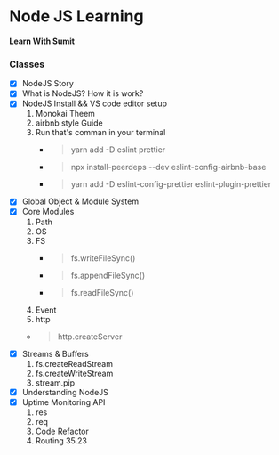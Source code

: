 # Node JS Learning

**Learn With Sumit**

### Classes

- [x] NodeJS Story
- [x] What is NodeJS? How it is work?
- [x] NodeJS Install && VS code editor setup
  1. Monokai Theem
  2. airbnb style Guide
  3. Run that's comman in your terminal
     - > yarn add -D eslint prettier
     - > npx install-peerdeps --dev eslint-config-airbnb-base
     - > yarn add -D eslint-config-prettier eslint-plugin-prettier
- [x] Global Object & Module System
- [x] Core Modules
  1. Path
  2. OS
  3. FS
     - > fs.writeFileSync()
     - > fs.appendFileSync()
     - > fs.readFileSync()
  4. Event
  5. http
  - > http.createServer
- [x] Streams & Buffers
  1. fs.createReadStream
  2. fs.createWriteStream
  3. stream.pip
- [x] Understanding NodeJS
- [x] Uptime Monitoring API
  1. res
  2. req
  3. Code Refactor
  4. Routing
     35.23
